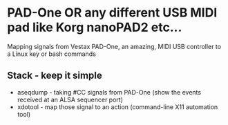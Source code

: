 # PAD-One OR any different USB MIDI pad like Korg nanoPAD2 etc...
Mapping signals from Vestax PAD-One, an amazing, MIDI USB controller to a Linux key or bash commands

## Stack - keep it simple 
* aseqdump - taking #CC signals from PAD-One (show the events received at an ALSA sequencer port)
* xdotool  - map those signal to an action (command-line X11 automation tool)
